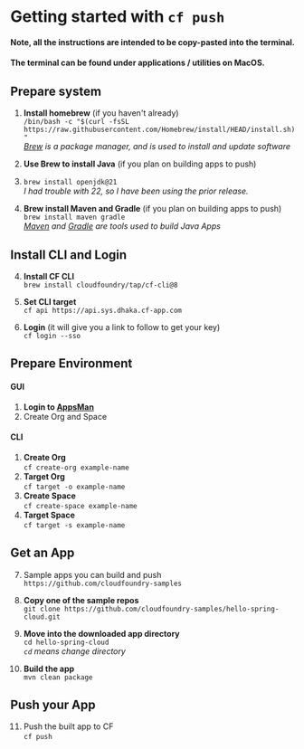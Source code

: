 # Getting started with `cf push`

#### Note, all the instructions are intended to be copy-pasted into the terminal. 
#### The terminal can be found under applications / utilities on MacOS.  


## Prepare system 

1. **Install homebrew** (if you haven't already)  
`/bin/bash -c "$(curl -fsSL https://raw.githubusercontent.com/Homebrew/install/HEAD/install.sh)" `    
*[Brew](https://brew.sh/) is a package manager, and is used to install and update software*  

2. **Use Brew to install Java** (if you plan on building apps to push)  
3. `brew install openjdk@21 `  
*I had trouble with 22, so I have been using the prior release.*  

4. **Brew install Maven and Gradle**  (if you plan on building apps to push)  
`brew install maven gradle`  
*[Maven](https://maven.apache.org/) and [Gradle](https://gradle.org/) are tools used to build Java Apps*   

## Install CLI and Login  

4. **Install CF CLI**  
`brew install cloudfoundry/tap/cf-cli@8`

5. **Set CLI target**  
`cf api https://api.sys.dhaka.cf-app.com`  

6. **Login** (it will give you a link to follow to get your key)  
`cf login --sso `  

## Prepare Environment  
#### GUI
1. **Login to [AppsMan](https://apps.sys.dhaka.cf-app.com/)**  
2. Create Org and Space  

#### CLI
1. **Create Org**  
`cf create-org example-name`
2. **Target Org**  
`cf target -o example-name`  
4. **Create Space**  
`cf create-space example-name`
2. **Target Space**  
`cf target -s example-name`  

## Get an App  

7. Sample apps you can build and push  
`https://github.com/cloudfoundry-samples`  

8. **Copy one of the sample repos**  
`git clone https://github.com/cloudfoundry-samples/hello-spring-cloud.git `

9. **Move into the downloaded app directory**  
`cd hello-spring-cloud`  
*`cd` means change directory*  

10. **Build the app**  
`mvn clean package `

## Push your App    

11. Push the built app to CF\
`cf push`
